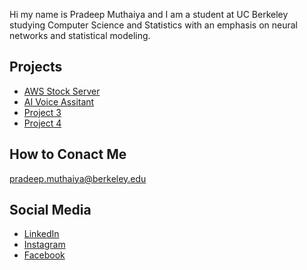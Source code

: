 Hi my name is Pradeep Muthaiya and I am a student at UC Berkeley studying Computer Science and Statistics with an emphasis on neural networks and statistical modeling.

## Projects
  - [AWS Stock Server](#github)
  - [AI Voice Assitant](#list-out)
  - [Project 3](#list-out)
  - [Project 4](#contribute)

## How to Conact Me

[pradeep.muthaiya@berkeley.edu](mailto:pradeep.muthaiya@berkeley.edu)

## Social Media
  - [LinkedIn](https://www.linkedin.com/in/pradeep-muthaiya/)
  - [Instagram](https://www.instagram.com/pradeep.muthaiya/)
  - [Facebook](https://www.facebook.com/profile.php?id=100009277739108)

<!--
**pradeep-muthaiya/pradeep-muthaiya** is a ✨ _special_ ✨ repository because its `README.md` (this file) appears on your GitHub profile.

Here are some ideas to get you started:

- 🔭 I’m currently working on ...
- 🌱 I’m currently learning ...
- 👯 I’m looking to collaborate on ...
- 🤔 I’m looking for help with ...
- 💬 Ask me about ...
- 📫 How to reach me: ...
- 😄 Pronouns: ...
- ⚡ Fun fact: ...
-->
